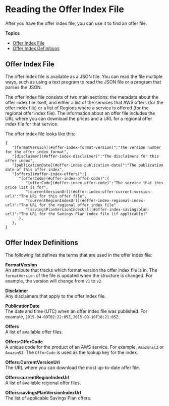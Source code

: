 # Reading the Offer Index File<a name="reading-the-offer-index"></a>

After you have the offer index file, you can use it to find an offer file\.

**Topics**
+ [Offer Index File](#offer-index-example)
+ [Offer Index Definitions](#offer-index-termdef)

## Offer Index File<a name="offer-index-example"></a>

The offer index file is available as a JSON file\. You can read the file multiple ways, such as using a text program to read the JSON file or a program that parses the JSON\.

The offer index file consists of two main sections: the metadata about the offer index file itself, and either a list of the services that AWS offers \(for the offer index file\) or a list of Regions where a service is offered \(for the regional offer index file\)\. The information about an offer file includes the URL where you can download the prices and a URL for a regional offer index file for that service\.

The offer index file looks like this:

```
{
   "[formatVersion](#offer-index-format-version)":"The version number for the offer index format",
   "[disclaimer](#offer-index-disclaimer)":"The disclaimers for this offer index",
   "[publicationDate](#offer-index-publication-date)":"The publication date of this offer index",
   "[offers](#offer-index-offers)":{
      "[offerCode](#offer-index-offer-code)":{
         "[offerCode](#offer-index-offer-code)":"The service that this price list is for",
         "[currentVersionUrl](#offer-index-offer-current-version-url)":"The URL for this offer file",
         "[currentRegionIndexUrl](#offer-index-regional-index-url)":"The URL for the regional offer index file"
         "[savingsPlanVersionIndexUrl](#offer-index-savingsplan-url)":"The URL for the Savings Plan index file (if applicable)"
      },
   },
}
```

## Offer Index Definitions<a name="offer-index-termdef"></a>

The following list defines the terms that are used in the offer index file:

**FormatVersion**  
An attribute that tracks which format version the offer index file is in\. The `formatVersion` of the file is updated when the structure is changed\. For example, the version will change from `v1` to `v2`\. 

**Disclaimer**  
Any disclaimers that apply to the offer index file\.

**PublicationDate**  
The date and time \(UTC\) when an offer index file was published\. For example, `2015-04-09T02:22:05Z`, `2015-09-10T18:21:05Z`\.

**Offers**  
A list of available offer files\.

**Offers:OfferCode**  
A unique code for the product of an AWS service\. For example, `AmazonEC2` or `AmazonS3`\. The `OfferCode` is used as the lookup key for the index\.

**Offers:CurrentVersionUrl**  
The URL where you can download the most up\-to\-date offer file\.

**Offers:currentRegionIndexUrl**  
A list of available regional offer files\.

**Offers:savingsPlanVersionIndexUrl**  
The list of applicable Savings Plan offers\.